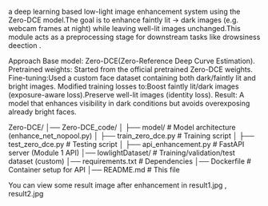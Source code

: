 a deep learning based low-light image enhancement system using the Zero-DCE model.The goal is to enhance faintly lit → dark images (e.g. webcam frames at night) while leaving well-lit images unchanged.This module acts as a preprocessing stage for downstream tasks like drowsiness deection .

Approach
Base model: Zero-DCE(Zero-Reference Deep Curve Estimation).
Pretrained weights: Started from the official pretrained Zero-DCE weights.
Fine-tuning:Used a custom face dataset containing both dark/faintly lit and bright images.
Modified training losses to:Boost faintly lit/dark images (exposure-aware loss).Preserve well-lit images (identity loss).
Result: A model that enhances visibility in dark conditions but avoids overexposing already bright faces.

Zero-DCE/
│── Zero-DCE_code/
│   ├── model/                  # Model architecture (enhance_net_nopool.py)
│   ├── train_zero_dce.py       # Training script
│   ├── test_zero_dce.py        # Testing script
│   ├── api_enhancement.py      # FastAPI server (Module 1 API)
│── lowlightDataset/            # Training/validation/test dataset (custom)
│── requirements.txt            # Dependencies
│── Dockerfile                  # Container setup for API
│── README.md                   # This file


You can view some result image after enhancement in result1.jpg , result2.jpg



